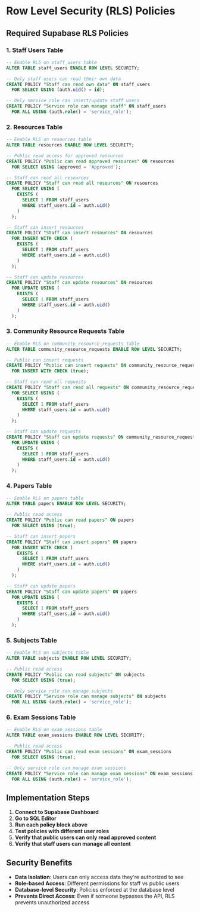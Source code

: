 # Row Level Security (RLS) Policies

## Required Supabase RLS Policies

### 1. Staff Users Table
```sql
-- Enable RLS on staff_users table
ALTER TABLE staff_users ENABLE ROW LEVEL SECURITY;

-- Only staff users can read their own data
CREATE POLICY "Staff can read own data" ON staff_users
  FOR SELECT USING (auth.uid() = id);

-- Only service role can insert/update staff users
CREATE POLICY "Service role can manage staff" ON staff_users
  FOR ALL USING (auth.role() = 'service_role');
```

### 2. Resources Table
```sql
-- Enable RLS on resources table
ALTER TABLE resources ENABLE ROW LEVEL SECURITY;

-- Public read access for approved resources
CREATE POLICY "Public can read approved resources" ON resources
  FOR SELECT USING (approved = 'Approved');

-- Staff can read all resources
CREATE POLICY "Staff can read all resources" ON resources
  FOR SELECT USING (
    EXISTS (
      SELECT 1 FROM staff_users 
      WHERE staff_users.id = auth.uid()
    )
  );

-- Staff can insert resources
CREATE POLICY "Staff can insert resources" ON resources
  FOR INSERT WITH CHECK (
    EXISTS (
      SELECT 1 FROM staff_users 
      WHERE staff_users.id = auth.uid()
    )
  );

-- Staff can update resources
CREATE POLICY "Staff can update resources" ON resources
  FOR UPDATE USING (
    EXISTS (
      SELECT 1 FROM staff_users 
      WHERE staff_users.id = auth.uid()
    )
  );
```

### 3. Community Resource Requests Table
```sql
-- Enable RLS on community_resource_requests table
ALTER TABLE community_resource_requests ENABLE ROW LEVEL SECURITY;

-- Public can insert requests
CREATE POLICY "Public can insert requests" ON community_resource_requests
  FOR INSERT WITH CHECK (true);

-- Staff can read all requests
CREATE POLICY "Staff can read all requests" ON community_resource_requests
  FOR SELECT USING (
    EXISTS (
      SELECT 1 FROM staff_users 
      WHERE staff_users.id = auth.uid()
    )
  );

-- Staff can update requests
CREATE POLICY "Staff can update requests" ON community_resource_requests
  FOR UPDATE USING (
    EXISTS (
      SELECT 1 FROM staff_users 
      WHERE staff_users.id = auth.uid()
    )
  );
```

### 4. Papers Table
```sql
-- Enable RLS on papers table
ALTER TABLE papers ENABLE ROW LEVEL SECURITY;

-- Public read access
CREATE POLICY "Public can read papers" ON papers
  FOR SELECT USING (true);

-- Staff can insert papers
CREATE POLICY "Staff can insert papers" ON papers
  FOR INSERT WITH CHECK (
    EXISTS (
      SELECT 1 FROM staff_users 
      WHERE staff_users.id = auth.uid()
    )
  );

-- Staff can update papers
CREATE POLICY "Staff can update papers" ON papers
  FOR UPDATE USING (
    EXISTS (
      SELECT 1 FROM staff_users 
      WHERE staff_users.id = auth.uid()
    )
  );
```

### 5. Subjects Table
```sql
-- Enable RLS on subjects table
ALTER TABLE subjects ENABLE ROW LEVEL SECURITY;

-- Public read access
CREATE POLICY "Public can read subjects" ON subjects
  FOR SELECT USING (true);

-- Only service role can manage subjects
CREATE POLICY "Service role can manage subjects" ON subjects
  FOR ALL USING (auth.role() = 'service_role');
```

### 6. Exam Sessions Table
```sql
-- Enable RLS on exam_sessions table
ALTER TABLE exam_sessions ENABLE ROW LEVEL SECURITY;

-- Public read access
CREATE POLICY "Public can read exam sessions" ON exam_sessions
  FOR SELECT USING (true);

-- Only service role can manage exam sessions
CREATE POLICY "Service role can manage exam sessions" ON exam_sessions
  FOR ALL USING (auth.role() = 'service_role');
```

## Implementation Steps

1. **Connect to Supabase Dashboard**
2. **Go to SQL Editor**
3. **Run each policy block above**
4. **Test policies with different user roles**
5. **Verify that public users can only read approved content**
6. **Verify that staff users can manage all content**

## Security Benefits

- **Data Isolation**: Users can only access data they're authorized to see
- **Role-based Access**: Different permissions for staff vs public users
- **Database-level Security**: Policies enforced at the database level
- **Prevents Direct Access**: Even if someone bypasses the API, RLS prevents unauthorized access
